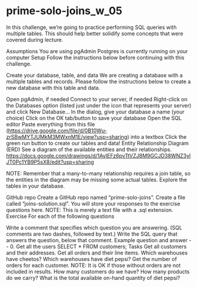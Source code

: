 # prime-solo-joins_w_05

In this challenge, we’re going to practice performing SQL queries with multiple tables. This should help better solidify some 
concepts that were covered during lecture.

Assumptions
You are using pgAdmin
Postgres is currently running on your computer
Setup
Follow the instructions below before continuing with this challenge.

Create your database, table, and data
We are creating a database with a multiple tables and records. Please follow the instructions below to create a new database 
with this table and data.

Open pgAdmin, if needed
Connect to your server, if needed
Right-click on the Databases option (listed just under the icon that represents your server) and click New Database…
In the dialog, give your database a name (your choice)
Click on the OK tab/button to save your database
Open the SQL editor
Paste everything from this file (https://drive.google.com/file/d/0B10Wu-zrSBwMYTJUMkM3MWxnM1E/view?usp=sharing) into a textbox
Click the green run button to create our tables and data!
Entity Relationship Diagram (ERD)
See a diagram of the available entities and their relationships. 
https://docs.google.com/drawings/d/1AyIEFz6pvTtVZJ8M9GCJD38WNZ3ylJT0Pc1YB9P5sX8/edit?usp=sharing

NOTE: Remember that a many-to-many relationship requires a join table, so the entities in the diagram may be missing some actual tables. 
Explore the tables in your database.

GitHub repo
Create a GitHub repo named “prime-solo-joins”.
Create a file called “joins-solution.sql”. You will store your responses to the exercise questions here. 
NOTE: This is merely a text file with a .sql extension.
Exercise
For each of the following questions

Write a comment that specifies which question you are answering. (SQL comments are two dashes, followed by text.)
Write the SQL query that answers the question, below that comment.
Example question and answer
-- 0. Get all the users
SELECT * FROM customers;
Tasks
Get all customers and their addresses.
Get all orders and their line items.
Which warehouses have cheetos?
Which warehouses have diet pepsi?
Get the number of orders for each customer. NOTE: It is OK if those without orders are not included in results.
How many customers do we have?
How many products do we carry?
What is the total available on-hand quantity of diet pepsi?
